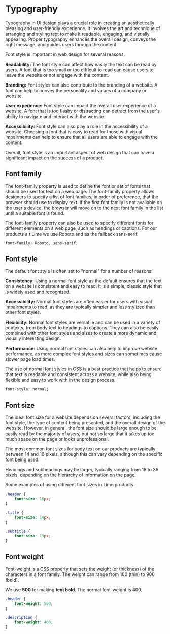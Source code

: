 # Typography

Typography in UI design plays a crucial role in creating an aesthetically pleasing and user-friendly experience. It involves the art and technique of arranging and styling text to make it readable, engaging, and visually appealing. Proper typography enhances the overall design, conveys the right message, and guides users through the content.

Font style is important in web design for several reasons:

**Readability:** The font style can affect how easily the text can be read by users. A font that is too small or too difficult to read can cause users to leave the website or not engage with the content.

**Branding:** Font styles can also contribute to the branding of a website. A font can help to convey the personality and values of a company or website.

**User experience:** Font style can impact the overall user experience of a website. A font that is too flashy or distracting can detract from the user's ability to navigate and interact with the website.

**Accessibility:** Font style can also play a role in the accessibility of a website. Choosing a font that is easy to read for those with visual impairments can help to ensure that all users are able to engage with the content.

Overall, font style is an important aspect of web design that can have a significant impact on the success of a product.

## Font family

The font-family property is used to define the font or set of fonts that should be used for text on a web page. The font-family property allows designers to specify a list of font families, in order of preference, that the browser should use to display text. If the first font family is not available on the user's device, the browser will move on to the next font family in the list until a suitable font is found.

The font-family property can also be used to specify different fonts for different elements on a web page, such as headings or captions. For our products a t Lime we use Roboto and as the fallback sans-serif.

```css
font-family: Roboto, sans-serif;
```

## Font style

The default font style is often set to "normal" for a number of reasons:

**Consistency:** Using a normal font style as the default ensures that the text on a website is consistent and easy to read. It is a simple, classic style that is widely used and recognized.

**Accessibility:** Normal font styles are often easier for users with visual impairments to read, as they are typically simpler and less stylized than other font styles.

**Flexibility:** Normal font styles are versatile and can be used in a variety of contexts, from body text to headings to captions. They can also be easily combined with other font styles and sizes to create a more dynamic and visually interesting design.

**Performance:** Using normal font styles can also help to improve website performance, as more complex font styles and sizes can sometimes cause slower page load times.

The use of normal font styles in CSS is a best practice that helps to ensure that text is readable and consistent across a website, while also being flexible and easy to work with in the design process.

```css
font-style: normal;
```

## Font size

The ideal font size for a website depends on several factors, including the font style, the type of content being presented, and the overall design of the website. However, in general, the font size should be large enough to be easily read by the majority of users, but not so large that it takes up too much space on the page or looks unprofessional.

The most common font sizes for body text on our products are typically between 14 and 16 pixels, although this can vary depending on the specific font being used.

Headings and subheadings may be larger, typically ranging from 18 to 36 pixels, depending on the hierarchy of information on the page.

Some examples of using different font sizes in Lime products.

```css
.header {
    font-size: 16px;
}
```

```css
.title {
    font-size: 14px;
}
```

```css
.subtitle {
    font-size: 13px;
}
```

## Font weight

Font-weight is a CSS property that sets the weight (or thickness) of the characters in a font family. The weight can range from 100 (thin) to 900 (bold).

We use **500** for making **text bold**. The normal font-weight is 400.

```css
.header {
    font-weight: 500;
}

.description {
    font-weight: 400;
}
```
